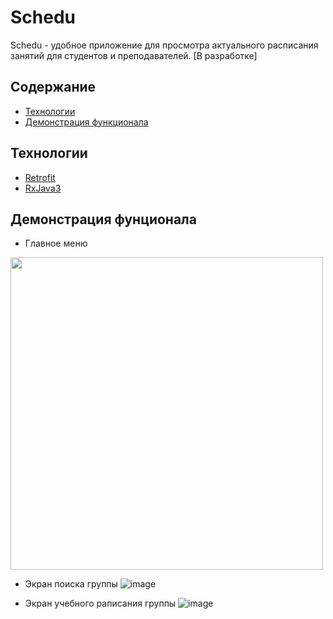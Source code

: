 # Schedu
Schedu - удобное приложение для просмотра актуального расписания занятий для студентов и преподавателей. [В разработке]

## Содержание
- [Технологии](#технологии)
- [Демонстрация функционала](#начало-работы)

## Технологии
- [Retrofit](https://square.github.io/retrofit/)
- [RxJava3](https://github.com/ReactiveX/RxJava)

## Демонстрация фунционала
- Главное меню
<img src="https://github.com/user-attachments/assets/4f849ce1-7308-44c4-a497-4d9bb2896f69" width="500">

- Экран поиска группы
![image](https://github.com/user-attachments/assets/d614e8f3-4f0b-44a5-88df-b647a8d0e6dc)

- Экран учебного раписания группы
![image](https://github.com/user-attachments/assets/e472ce53-c006-4641-b3ff-7e56525ed2fa)






